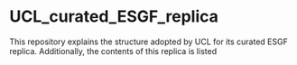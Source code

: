 # UCL_curated_ESGF_replica
This repository explains the structure adopted by UCL for its curated ESGF replica. Additionally, the contents of this replica is  listed
